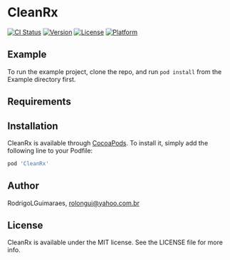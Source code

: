 # CleanRx

[![CI Status](https://img.shields.io/travis/RodrigoLGuimaraes/CleanRx.svg?style=flat)](https://travis-ci.org/RodrigoLGuimaraes/CleanRx)
[![Version](https://img.shields.io/cocoapods/v/CleanRx.svg?style=flat)](https://cocoapods.org/pods/CleanRx)
[![License](https://img.shields.io/cocoapods/l/CleanRx.svg?style=flat)](https://cocoapods.org/pods/CleanRx)
[![Platform](https://img.shields.io/cocoapods/p/CleanRx.svg?style=flat)](https://cocoapods.org/pods/CleanRx)

## Example

To run the example project, clone the repo, and run `pod install` from the Example directory first.

## Requirements

## Installation

CleanRx is available through [CocoaPods](https://cocoapods.org). To install
it, simply add the following line to your Podfile:

```ruby
pod 'CleanRx'
```

## Author

RodrigoLGuimaraes, rolongui@yahoo.com.br

## License

CleanRx is available under the MIT license. See the LICENSE file for more info.

